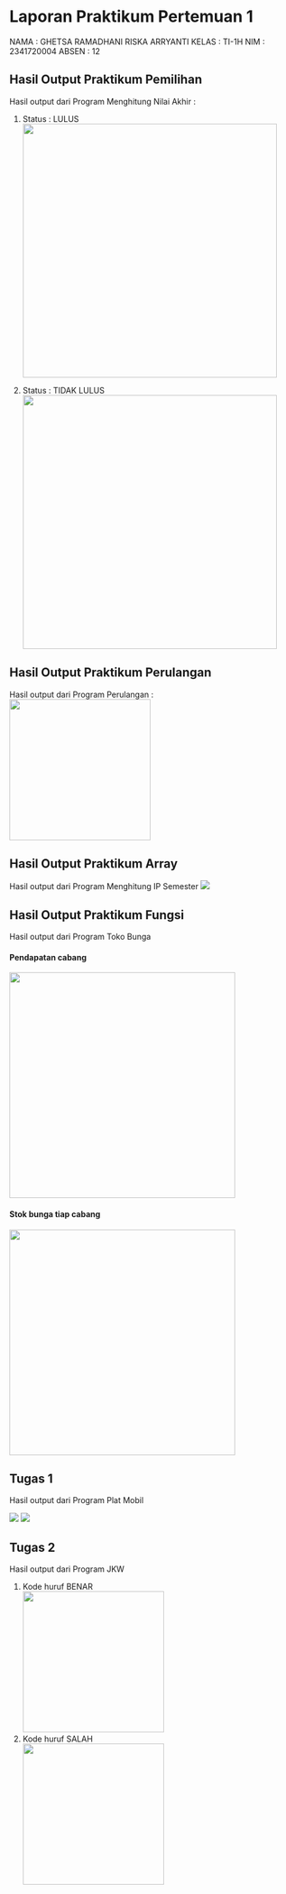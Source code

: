 # Laporan Praktikum Pertemuan 1

NAMA : GHETSA RAMADHANI RISKA ARRYANTI
KELAS : TI-1H
NIM : 2341720004
ABSEN : 12

## Hasil Output Praktikum Pemilihan

Hasil output dari Program Menghitung Nilai Akhir :

1. Status : LULUS
   <img src="11.png" width="450px">

2. Status : TIDAK LULUS
   <img src="12.png" width="450px">

## Hasil Output Praktikum Perulangan

Hasil output dari Program Perulangan :
<img src="2.png" width="250px">

## Hasil Output Praktikum Array

Hasil output dari Program Menghitung IP Semester
<img src="3.png">

## Hasil Output Praktikum Fungsi

Hasil output dari Program Toko Bunga

#### Pendapatan cabang

<img src="41.png" width="400px">

#### Stok bunga tiap cabang

<img src="42.png" width="400px">

## Tugas 1

Hasil output dari Program Plat Mobil

<img src = "111.png">
<img src = "112.png">

## Tugas 2

Hasil output dari Program JKW

1. Kode huruf BENAR<br>
   <img src = "121.png" width="250px">
2. Kode huruf SALAH<br>
   <img src = "122.png" width="250px">
